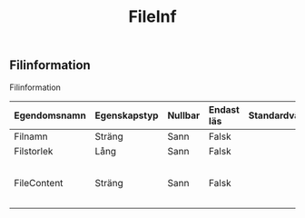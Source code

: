 ﻿---
title: FileInf
second_title: Aspose.Cells Cloud Documen
type: docs
url: /sv/specification/model/fileinfo/
description: "Aspose.Cells Molnmodellspecifikation: FileInfo. Hantera enkelt Excel och andra kalkylarksdokument med funktioner som att öppna, generera, redigera, dela, slå samman, jämföra och konvertera"
weight: 50
---
## **Filinformation**

 Filinformation

| Egendomsnamn| Egenskapstyp| Nullbar| Endast läs| Standardvärde| Beskrivning|
|:- |:- |:- |:- |:- |:- |
| Filnamn| Sträng| Sann| Falsk|| Filnamn.|
| Filstorlek| Lång| Sann| Falsk|| Filstorlek.|
| FileContent| Sträng| Sann| Falsk|| Filinnehåll, byte till base64-sträng.|

